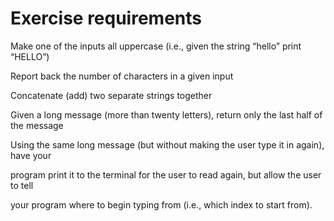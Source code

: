 Exercise requirements 
=====================

Make one of the inputs all uppercase (i.e., given the string “hello” print “HELLO”)

Report back the number of characters in a given input

Concatenate (add) two separate strings together

Given a long message (more than twenty letters), return only the last half of the message

Using the same long message (but without making the user type it in again), have your 

program print it to the terminal for the user to read again, but allow the user to tell 

your program where to begin typing from (i.e., which index to start from).